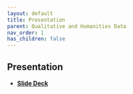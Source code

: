 ```yaml
---
layout: default
title: Presentation
parent: Qualitative and Humanities Data
nav_order: 1
has_children: false
---
```



## Presentation

* [**Slide Deck**](https://docs.google.com/presentation/d/1lj5pk9T8R7PqA1kuMNA9EsXgnD1nosN4EeB3yvW6Q-A/edit#slide=id.p)